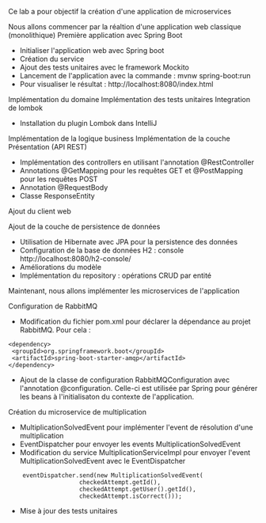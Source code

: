 Ce lab a pour objectif la création d'une application de microservices

Nous allons commencer par la réaltion d'une application web classique (monolithique)
Première application avec Spring Boot
* Initialiser l'application web avec Spring boot
* Création du service
* Ajout des tests unitaires avec le framework Mockito
* Lancement de l'application avec la commande : mvnw spring-boot:run
* Pour visualiser le résultat : http://localhost:8080/index.html

Implémentation du domaine
Implémentation des tests unitaires
Integration de lombok
* Installation du plugin Lombok dans IntelliJ

Implémentation de la logique business
Implémentation de la couche Présentation (API REST)
* Implémentation des controllers en utilisant l'annotation @RestController
* Annotations @GetMapping pour les requêtes GET et @PostMapping pour les requêtes POST
* Annotation @RequestBody
* Classe ResponseEntity

Ajout du client web

Ajout de la couche de persistence de données
* Utilisation de Hibernate avec JPA pour la persistence des données
* Configuration de la base de données H2 : console http://localhost:8080/h2-console/
* Améliorations du modèle
* Implémentation du repository : opérations CRUD par entité

Maintenant, nous allons implémenter les microservices de l'application

Configuration de RabbitMQ
* Modification du fichier pom.xml pour déclarer la dépendance au projet RabbitMQ. Pour cela :
```
<dependency>
 <groupId>org.springframework.boot</groupId>
 <artifactId>spring-boot-starter-amqp</artifactId>
</dependency>
```
* Ajout de la classe de configuration RabbitMQConfiguration avec l'annotation @configuration. Celle-ci est utilisée par Spring pour générer les beans
à l'initialisaton du contexte de l'application.

Création du microservice de multiplication
* MultiplicationSolvedEvent pour implémenter l'event de résolution d'une multiplication
* EventDispatcher pour envoyer les events MultiplicationSolvedEvent
* Modification du service MultiplicationServiceImpl pour envoyer l'event MultiplicationSolvedEvent avec le EventDispatcher
```
    eventDispatcher.send(new MultiplicationSolvedEvent(
                    checkedAttempt.getId(),
                    checkedAttempt.getUser().getId(),
                    checkedAttempt.isCorrect()));
```
* Mise à jour des tests unitaires
